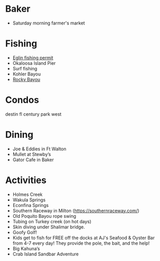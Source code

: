 # Baker
- Saturday morning farmer's market

# Fishing
- [Eglin fishing permit](https://eglin.isportsman.net/Beaches.aspx)
- Okaloosa Island Pier
- Surf fishing
- Kohler Bayou
- [Rocky Bayou](https://www.floridastateparks.org/parks-and-trails/fred-gannon-rocky-bayou-state-park)

# Condos
destin fl century park west

# Dining
- Joe & Eddies in Ft Walton
- Mullet at Stewby’s
- Gator Cafe in Baker

# Activities
- Holmes Creek
- Wakula Springs
- Econfina Springs
- Southern Raceway in Milton (https://southernraceway.com/)
- Old Poquito Bayou rope swing
- Tubing on Turkey creek (on hot days)
- Skin diving under Shalimar bridge.
- Goofy Golf!
- Kids get to fish for FREE off the docks at AJ's Seafood & Oyster Bar from 4-7 every day! They provide the pole, the bait, and the help!
- Big Kahuna’s
- Crab Island Sandbar Adventure
